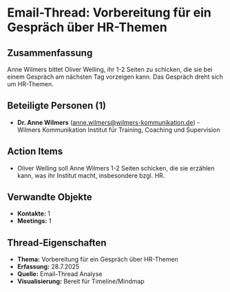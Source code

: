 # Email-Thread: Vorbereitung für ein Gespräch über HR-Themen

## Zusammenfassung
Anne Wilmers bittet Oliver Welling, ihr 1-2 Seiten zu schicken, die sie bei einem Gespräch am nächsten Tag vorzeigen kann. Das Gespräch dreht sich um HR-Themen.

## Beteiligte Personen (1)
- **Dr. Anne Wilmers** (anne.wilmers@wilmers-kommunikation.de) - Wilmers Kommunikation Institut für Training, Coaching und Supervision

## Action Items
- Oliver Welling soll Anne Wilmers 1-2 Seiten schicken, die sie erzählen kann, was ihr Institut macht, insbesondere bzgl. HR.

## Verwandte Objekte
- **Kontakte:** 1
- **Meetings:** 1

## Thread-Eigenschaften
- **Thema:** Vorbereitung für ein Gespräch über HR-Themen
- **Erfassung:** 28.7.2025
- **Quelle:** Email-Thread Analyse
- **Visualisierung:** Bereit für Timeline/Mindmap
